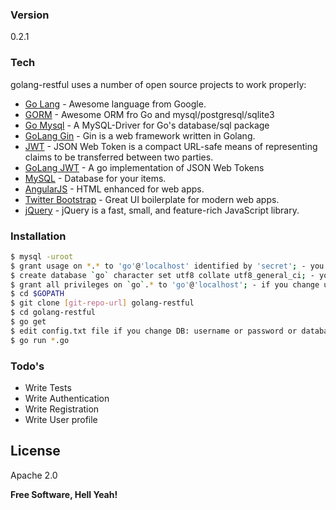 ### Version
0.2.1

### Tech

golang-restful uses a number of open source projects to work properly:

* [Go Lang] - Awesome language from Google. 
* [GORM] - Awesome ORM fro Go and mysql/postgresql/sqlite3
* [Go Mysql] - A MySQL-Driver for Go's database/sql package
* [GoLang Gin] - Gin is a web framework written in Golang.
* [JWT] - JSON Web Token is a compact URL-safe means of representing claims to be transferred between two parties.
* [GoLang JWT] - A go implementation of JSON Web Tokens
* [MySQL] - Database for your items.
* [AngularJS] - HTML enhanced for web apps.
* [Twitter Bootstrap] - Great UI boilerplate for modern web apps.
* [jQuery] - jQuery is a fast, small, and feature-rich JavaScript library.

### Installation

```sh
$ mysql -uroot
$ grant usage on *.* to 'go'@'localhost' identified by 'secret'; - you can change username and password
$ create database `go` character set utf8 collate utf8_general_ci; - you can change database name
$ grant all privileges on `go`.* to 'go'@'localhost'; - if you change username or database name, you need change here
$ cd $GOPATH
$ git clone [git-repo-url] golang-restful
$ cd golang-restful
$ go get
$ edit config.txt file if you change DB: username or password or database name
$ go run *.go
```

### Todo's

- Write Tests
- Write Authentication
- Write Registration
- Write User profile

License
----

Apache 2.0


**Free Software, Hell Yeah!**

[marked]:https://github.com/chjj/marked
[Twitter Bootstrap]:http://twitter.github.com/bootstrap/
[jQuery]:http://jquery.com
[AngularJS]:http://angularjs.org
[Go Lang]:https://golang.org/
[MySQL]:https://www.mysql.com/
[Go Mysql]:https://github.com/go-sql-driver/mysql
[GoLang Gin]:https://github.com/gin-gonic/gin
[GORM]:https://github.com/jinzhu/gorm
[GoLang JWT]:https://github.com/dgrijalva/jwt-go
[JWT]:http://jwt.io
